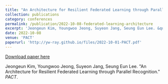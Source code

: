 ```yaml
---
title: "An Architecture for Resilient Federated Learning through Parallel Recognition"
collection: publications
category: conferences
permalink: /publication/2022-10-08-federated-learning-architecture
excerpt: 'Jeongeun Kim, Youngwoo Jeong, Suyeon Jang, Seung Eun Lee. &quot;An Architecture for Resilient Federated Learning through Parallel Recognition.&quot; <i>PACT</i>.'
date: 2022-10-08
venue: 'PACT'
paperurl: 'http://yw-ray.github.io/files/2022-10-01-PACT.pdf'
---
```


<a href='http://yw-ray.github.io/files/2022-10-01-PACT.pdf'>Download paper here</a>

Jeongeun Kim, Youngwoo Jeong, Suyeon Jang, Seung Eun Lee. &quot;An Architecture for Resilient Federated Learning through Parallel Recognition.&quot; <i>PACT</i>.
